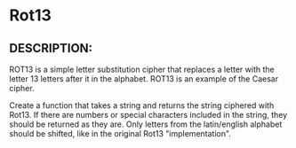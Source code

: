 # Rot13
## DESCRIPTION:
ROT13 is a simple letter substitution cipher that replaces a letter with the letter 13 letters after it in the alphabet. ROT13 is an example of the Caesar cipher.

Create a function that takes a string and returns the string ciphered with Rot13. If there are numbers or special characters included in the string, they should be returned as they are. Only letters from the latin/english alphabet should be shifted, like in the original Rot13 "implementation".
